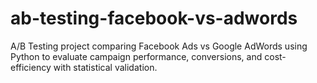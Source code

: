 # ab-testing-facebook-vs-adwords
A/B Testing project comparing Facebook Ads vs Google AdWords using Python to evaluate campaign performance, conversions, and cost-efficiency with statistical validation.
